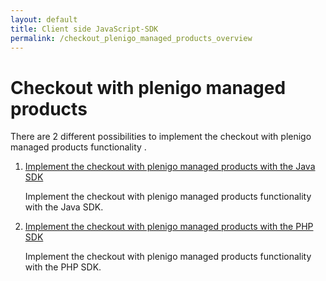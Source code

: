 ```yaml
---
layout: default
title: Client side JavaScript-SDK
permalink: /checkout_plenigo_managed_products_overview
---
```


# Checkout with plenigo managed products 

There are 2 different possibilities to implement the checkout with plenigo managed products functionality .

1. [Implement the checkout with plenigo managed products with the Java SDK](/checkout_plenigo_managed_products_java)

   Implement the checkout with plenigo managed products functionality with the Java SDK.
   
2. [Implement the checkout with plenigo managed products with the PHP SDK](/checkout_plenigo_managed_products_php)

   Implement the checkout with plenigo managed products functionality with the PHP SDK.
   
   
   

